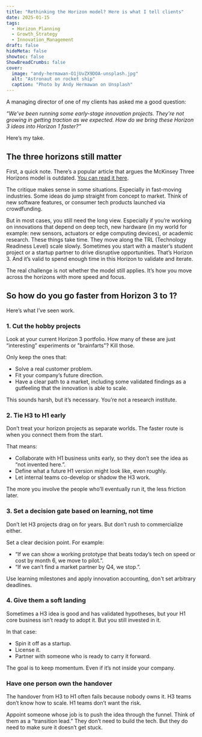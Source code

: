 ```yaml
---
title: "Rethinking the Horizon model? Here is what I tell clients"
date: 2025-01-15
tags: 
  - Horizon_Planning
  - Growth_Strategy
  - Innovation_Management
draft: false
hideMeta: false
showtoc: false
ShowBreadCrumbs: false
cover:
  image: "andy-hermawan-O1jUvZX9DOA-unsplash.jpg"
  alt: "Astronaut on rocket ship"
  caption: "Photo by Andy Hermawan on Unsplash"
---
```


A managing director of one of my clients has asked me a good question:

_“We’ve been running some early-stage innovation projects. They're not growing in getting traction as we expected. How do we bring these Horizon 3 ideas into Horizon 1 faster?”_

Here’s my take.

## The three horizons still matter

First, a quick note. There’s a popular article that argues the McKinsey Three Horizons model is outdated. [You can read it here](https://hbr.org/2019/02/mckinseys-three-horizons-model-defined-innovation-for-years-heres-why-it-no-longer-applies).

The critique makes sense in some situations. Especially in fast-moving industries. Some ideas do jump straight from concept to market. Think of new software features, or consumer tech products launched via crowdfunding.

But in most cases, you still need the long view. Especially if you’re working on innovations that depend on deep tech, new hardware (in my world for example: new sensors, actuators or edge computing devices), or academic research. These things take time. They move along the TRL (Technology Readiness Level) scale slowly. Sometimes you start with a master’s student project or a startup partner to drive disruptive opportunities. That’s Horizon 3. And it’s valid to spend enough time in this Horizon to validate and iterate.

The real challenge is not whether the model still applies. It’s how you move across the horizons with more speed and focus.

## So how do you go faster from Horizon 3 to 1?

Here’s what I’ve seen work.

### 1. Cut the hobby projects

Look at your current Horizon 3 portfolio. How many of these are just “interesting” experiments or "brainfarts"? Kill those.

Only keep the ones that:

- Solve a real customer problem.
- Fit your company’s future direction.
- Have a clear path to a market, including some validated findings as a gutfeeling that the innovation is able to scale.

This sounds harsh, but it’s necessary. You’re not a research institute.

### 2. Tie H3 to H1 early

Don’t treat your horizon projects as separate worlds. The faster route is when you connect them from the start.

That means:

- Collaborate with H1 business units early, so they don’t see the idea as “not invented here.”.
- Define what a future H1 version might look like, even roughly.
- Let internal teams co-develop or shadow the H3 work.

The more you involve the people who’ll eventually run it, the less friction later.

### 3. Set a decision gate based on learning, not time

Don’t let H3 projects drag on for years. But don’t rush to commercialize either.

Set a clear decision point. For example:

- “If we can show a working prototype that beats today’s tech on speed or cost by month 6, we move to pilot.”.
- “If we can’t find a market partner by Q4, we stop.”.

Use learning milestones and apply innovation accounting, don't set arbitrary deadlines.

### 4. Give them a soft landing

Sometimes a H3 idea is good and has validated hypotheses, but your H1 core business isn’t ready to adopt it. But you still invested in it.

In that case:

- Spin it off as a startup.
- License it.
- Partner with someone who is ready to carry it forward.

The goal is to keep momentum. Even if it’s not inside your company.

### Have one person own the handover

The handover from H3 to H1 often fails because nobody owns it. H3 teams don’t know how to scale. H1 teams don’t want the risk.

Appoint someone whose job is to push the idea through the funnel. Think of them as a “transition lead.” They don’t need to build the tech. But they do need to make sure it doesn’t get stuck.
